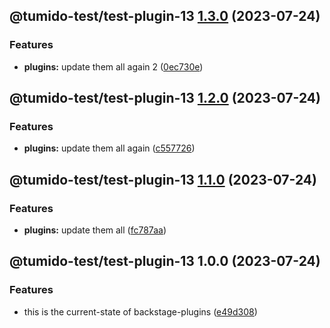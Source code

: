 ## @tumido-test/test-plugin-13 [1.3.0](https://github.com/tumido/test-npm-publish-migration-2/compare/@tumido-test/test-plugin-13@1.2.0...@tumido-test/test-plugin-13@1.3.0) (2023-07-24)


### Features

* **plugins:** update them all again 2 ([0ec730e](https://github.com/tumido/test-npm-publish-migration-2/commit/0ec730ea8045f0d841b7f2cb011dec817eb9f0b8))

## @tumido-test/test-plugin-13 [1.2.0](https://github.com/tumido/test-npm-publish-migration-2/compare/@tumido-test/test-plugin-13@1.1.0...@tumido-test/test-plugin-13@1.2.0) (2023-07-24)


### Features

* **plugins:** update them all again ([c557726](https://github.com/tumido/test-npm-publish-migration-2/commit/c557726d5b75cf345fcf50f45e6a6281a2909f5a))

## @tumido-test/test-plugin-13 [1.1.0](https://github.com/tumido/test-npm-publish-migration-2/compare/@tumido-test/test-plugin-13@1.0.0...@tumido-test/test-plugin-13@1.1.0) (2023-07-24)


### Features

* **plugins:** update them all ([fc787aa](https://github.com/tumido/test-npm-publish-migration-2/commit/fc787aa160288a524e2bb06d5c1ab3c72f8e0774))

## @tumido-test/test-plugin-13 1.0.0 (2023-07-24)


### Features

* this is the current-state of backstage-plugins ([e49d308](https://github.com/tumido/test-npm-publish-migration-2/commit/e49d30830fa11898df24d879c21c82fd624df7ba))
